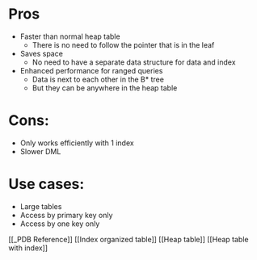 # Pros
- Faster than normal heap table
	- There is no need to follow the pointer that is in the leaf
- Saves space
	- No need to have a separate data structure for data and index
- Enhanced performance for ranged queries
	- Data is next to each other in the B* tree
	- But they can be anywhere in the heap table

# Cons:
- Only works efficiently with 1 index
- Slower DML

# Use cases:
- Large tables
- Access by primary key only
- Access by one key only

[[_PDB Reference]]
[[Index organized table]]
[[Heap table]]
[[Heap table with index]]